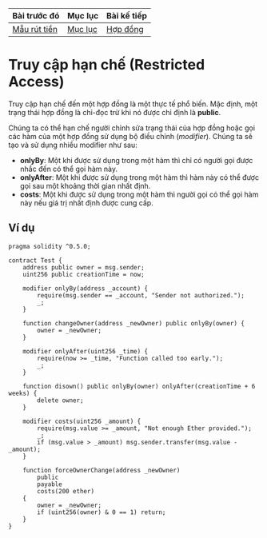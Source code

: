 |Bài trước đó|Mục lục|Bài kế tiếp|
|---|---|---|
|[Mẫu rút tiền](29_WithdrawalPattern.md)|[Mục lục](README.md)|[Hợp đồng](31_Contracts.md)|

# Truy cập hạn chế (Restricted Access)

Truy cập hạn chế đến một hợp đồng là một thực tế phổ biến. Mặc định, một trạng thái hợp đồng là chỉ-đọc trừ khi nó được chỉ định là **public**.

Chúng ta có thể hạn chế người chỉnh sửa trạng thái của hợp đồng hoặc gọi các hàm của một hợp đồng sử dụng bộ điều chỉnh (*modifier*). Chúng ta sẽ tạo và sử dụng nhiều modifier như sau:

* **onlyBy**: Một khi được sử dụng trong một hàm thì chỉ có người gọi được nhắc đến có thể gọi hàm này.
* **onlyAfter**: Một khi được sử dụng trong một hàm thì hàm này có thể được gọi sau một khoảng thời gian nhất định.
* **costs**: Một khi được sử dụng trong một hàm thì người gọi có thể gọi hàm này nếu giá trị nhất định được cung cấp.

## Ví dụ

```solidity
pragma solidity ^0.5.0;

contract Test {
    address public owner = msg.sender;
    uint256 public creationTime = now;

    modifier onlyBy(address _account) {
        require(msg.sender == _account, "Sender not authorized.");
        _;
    }

    function changeOwner(address _newOwner) public onlyBy(owner) {
        owner = _newOwner;
    }

    modifier onlyAfter(uint256 _time) {
        require(now >= _time, "Function called too early.");
        _;
    }

    function disown() public onlyBy(owner) onlyAfter(creationTime + 6 weeks) {
        delete owner;
    }

    modifier costs(uint256 _amount) {
        require(msg.value >= _amount, "Not enough Ether provided.");
        _;
        if (msg.value > _amount) msg.sender.transfer(msg.value - _amount);
    }

    function forceOwnerChange(address _newOwner)
        public
        payable
        costs(200 ether)
    {
        owner = _newOwner;
        if (uint256(owner) & 0 == 1) return;
    }
}
```
